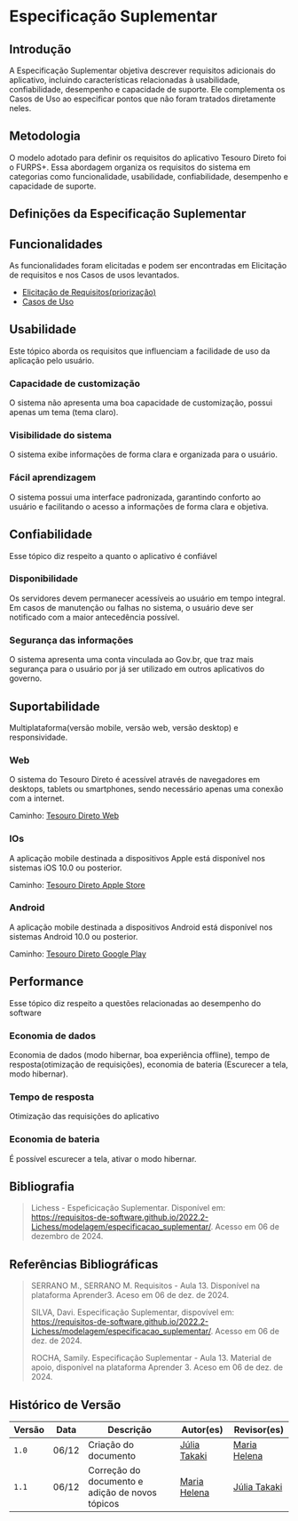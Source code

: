 # Especificação Suplementar

## Introdução

A Especificação Suplementar objetiva descrever requisitos adicionais do aplicativo, incluindo características relacionadas à usabilidade, confiabilidade, desempenho e capacidade de suporte. Ele complementa os Casos de Uso ao especificar pontos que não foram tratados diretamente neles.

## Metodologia

O modelo adotado para definir os requisitos do aplicativo Tesouro Direto foi o FURPS+. Essa abordagem organiza os requisitos do sistema em categorias como funcionalidade, usabilidade, confiabilidade, desempenho e capacidade de suporte.

## Definições da Especificação Suplementar

## Funcionalidades

As funcionalidades foram elicitadas e podem ser encontradas em Elicitação de requisitos e nos Casos de usos levantados.

- [Elicitação de Requisitos(priorização)](../priorizacao.md)
- [Casos de Uso](casos_de_uso.md)

## Usabilidade

Este tópico aborda os requisitos que influenciam a facilidade de uso da aplicação pelo usuário.

### Capacidade de customização

O sistema não apresenta uma boa capacidade de customização, possui apenas um tema (tema claro).

### Visibilidade do sistema

O sistema exibe informações de forma clara e organizada para o usuário.

### Fácil aprendizagem

O sistema possui uma interface padronizada, garantindo conforto ao usuário e facilitando o acesso a informações de forma clara e objetiva.

## Confiabilidade

Esse tópico diz respeito a quanto o aplicativo é confiável

### Disponibilidade

Os servidores devem permanecer acessíveis ao usuário em tempo integral. Em casos de manutenção ou falhas no sistema, o usuário deve ser notificado com a maior antecedência possível.

### Segurança das informações

O sistema apresenta uma conta vinculada ao Gov.br, que traz mais segurança para o usuário por já ser utilizado em outros aplicativos do governo.

## Suportabilidade

Multiplataforma(versão mobile, versão web, versão desktop) e responsividade.

### Web

O sistema do Tesouro Direto é acessível através de navegadores em desktops, tablets ou smartphones, sendo necessário apenas uma conexão com a internet.

Caminho: [Tesouro Direto Web](https://www.tesourodireto.com.br/)

### IOs

A aplicação mobile destinada a dispositivos Apple está disponível nos sistemas iOS 10.0 ou posterior.

Caminho: [Tesouro Direto Apple Store](https://apps.apple.com/br/app/tesouro-direto/id1356012706)

### Android

A aplicação mobile destinada a dispositivos Android está disponível nos sistemas Android 10.0 ou posterior.

Caminho: [Tesouro Direto Google Play](https://play.google.com/store/apps/details?id=br.gov.b3.tesourodireto)

## Performance

Esse tópico diz respeito a questões relacionadas ao desempenho do software

### Economia de dados

Economia de dados (modo hibernar, boa experiência offline), tempo de resposta(otimização de requisições), economia de bateria (Escurecer a tela, modo hibernar).

### Tempo de resposta

Otimização das requisições do aplicativo

### Economia de bateria

É possível escurecer a tela, ativar o modo hibernar.

## Bibliografia

> Lichess - Espeficicação Suplementar. Disponível em: https://requisitos-de-software.github.io/2022.2-Lichess/modelagem/especificacao_suplementar/. Acesso em 06 de dezembro de 2024.

## Referências Bibliográficas

> SERRANO M., SERRANO M. Requisitos - Aula 13. Disponível na plataforma Aprender3. Aceso em 06 de dez. de 2024.
>
> SILVA, Davi. Especificação Suplementar, dispovível em: https://requisitos-de-software.github.io/2022.2-Lichess/modelagem/especificacao_suplementar/. Acesso em 06 de dez. de 2024.
>
>ROCHA, Samily. Especificação Suplementar - Aula 13. Material de apoio, disponível na plataforma Aprender 3. Aceso em 06 de dez. de 2024.

## Histórico de Versão

| Versão | Data  | Descrição                     | Autor(es)     | Revisor(es)   |
| ------ | ----- | ----------------------------- |-------------- | -------       |
| `1.0`  | 06/12 |  Criação do documento         | [Júlia Takaki](https://github.com/juliatakaki)  | [Maria Helena](https://github.com/MariaCHelena)  |
| `1.1`  | 06/12 |  Correção do documento e adição de novos tópicos        | [Maria Helena](https://github.com/MariaCHelena)  | [Júlia Takaki](https://github.com/juliatakaki)  |
